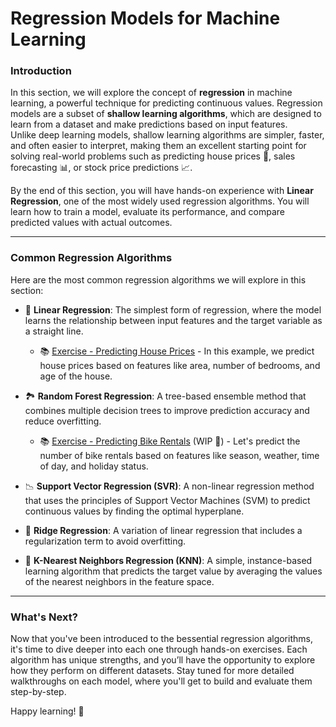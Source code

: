 # Regression Models for Machine Learning

### Introduction

In this section, we will explore the concept of **regression** in machine learning, a powerful technique for predicting continuous values. Regression models are a subset of **shallow learning algorithms**, which are designed to learn from a dataset and make predictions based on input features. <br />
Unlike deep learning models, shallow learning algorithms are simpler, faster, and often easier to interpret, making them an excellent starting point for solving real-world problems such as predicting house prices 🏡, sales forecasting 📊, or stock price predictions 📈.

By the end of this section, you will have hands-on experience with **Linear Regression**, one of the most widely used regression algorithms. You will learn how to train a model, evaluate its performance, and compare predicted values with actual outcomes.

---

### Common Regression Algorithms

Here are the most common regression algorithms we will explore in this section:

- 🏡 **Linear Regression**: The simplest form of regression, where the model learns the relationship between input features and the target variable as a straight line.
  - 📚 [Exercise - Predicting House Prices](./linear/README.md) - In this example, we predict house prices based on features like area, number of bedrooms, and age of the house.

- 🏞️ **Random Forest Regression**: A tree-based ensemble method that combines multiple decision trees to improve prediction accuracy and reduce overfitting.
  - 📚 [Exercise - Predicting Bike Rentals](./random-forest/README.md) (WIP 🚧)  - Let's predict the number of bike rentals based on features like season, weather, time of day, and holiday status.

- 📉 **Support Vector Regression (SVR)**: A non-linear regression method that uses the principles of Support Vector Machines (SVM) to predict continuous values by finding the optimal hyperplane.

- 🌱 **Ridge Regression**: A variation of linear regression that includes a regularization term to avoid overfitting.

- 🔢 **K-Nearest Neighbors Regression (KNN)**: A simple, instance-based learning algorithm that predicts the target value by averaging the values of the nearest neighbors in the feature space.

---

### What's Next?

Now that you've been introduced to the bessential regression algorithms, it's time to dive deeper into each one through hands-on exercises. Each algorithm has unique strengths, and you’ll have the opportunity to explore how they perform on different datasets. Stay tuned for more detailed walkthroughs on each model, where you'll get to build and evaluate them step-by-step.

Happy learning! 🚀
